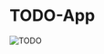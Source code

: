 # TODO-App

![TODO](https://github.com/naveen-r13/TODO-App/assets/144763428/8b541fc2-818c-4049-bed8-82ebafc69729)
